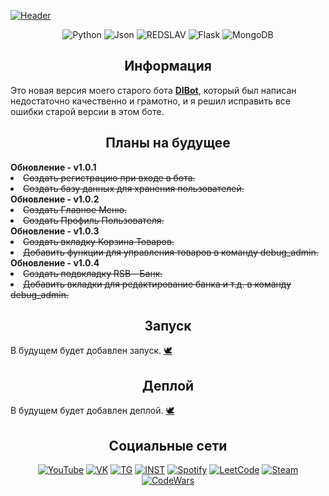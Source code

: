[![Header](https://github.com/dontkillmeseptember/DSBot/blob/v1.0.5/assets/photo/header_dsbot.png?raw=true)](https://www.youtube.com/watch?v=mHVGpo74fZI&t)

<div align="center">
	<img alt="Python" src="https://img.shields.io/badge/-Python-757784?style=for-the-badge&logo=Python&logoColor=d6d6d6&" />
	<img alt="Json" src="https://img.shields.io/badge/-JSON-757784?style=for-the-badge&logo=JSON&logoColor=d6d6d6&" />
	<img alt="REDSLAV" src="https://img.shields.io/badge/-REDSLAV-757784?style=for-the-badge&logo=&logoColor=d6d6d6&" />
	<img alt="Flask" src="https://img.shields.io/badge/-Flask-757784?style=for-the-badge&logo=Flask&logoColor=d6d6d6&" />
	<img alt="MongoDB" src="https://img.shields.io/badge/-MongoDB-757784?style=for-the-badge&logo=MongoDB&logoColor=d6d6d6&" />
	
</div>

<h2 align="center">
	 Информация
</h2>

<div>
	<a>
		Это новая версия моего старого бота <b><a href="https://github.com/dontkillmeseptember/DiBot">DIBot</a></b>, который был написан недостаточно качественно и грамотно, и я решил исправить все ошибки старой версии в этом боте.
	</a>
</div>

<h2 align="center">
	 Планы на будущее
</h2>

<div>
	<b>Обновление - v1.0.1</b>
	<li><s>Создать регистрацию при входе в бота.</s></li>
	<li><s>Создать базу данных для хранения пользователей.</s></li>
	<b>Обновление - v1.0.2</b>
	<li><s>Создать Главное Меню.</s></li>
	<li><s>Создать Профиль Пользователя.</s></li>
	<b>Обновление - v1.0.3</b>
	<li><s>Создать вкладку Корзина Товаров.</s></li>
	<li><s>Добавить функции для управления товаров в команду debug_admin.</s></li>
	<b>Обновление - v1.0.4</b>
	<li><s>Создать подвкладку RSB - Банк.</s></li>
	<li><s>Добавить вкладки для редактирование банка и т.д. в команду debug_admin.</s></li>
</div>

<h2 align="center">
	 Запуск
</h2>

<div>
	<a>
		В будущем будет добавлен запуск. <a href="https://www.youtube.com/watch?v=DhLLF6cAn-s">🕊️</a>
	</a>
</div>

<h2 align="center">
	 Деплой
</h2>

<div>
	<a>
		В будущем будет добавлен деплой. <a href="https://www.youtube.com/watch?v=DhLLF6cAn-s">🕊️</a>
	</a>
</div>

<h2 align="center">
	Социальные сети
</h2>

<div align="center">
	<a href="https://www.youtube.com/channel/UCfIR8KClMlEUKm-xKMHZTVA"><img alt="YouTube" src="https://img.shields.io/badge/-YouTube-757784?style=for-the-badge&logo=YouTube&logoColor=d6d6d6" /></a>
	<a href="https://vk.com/dontkillmeseptember"><img alt="VK" src="https://img.shields.io/badge/-VK-757784?style=for-the-badge&logo=VK&logoColor=d6d6d6" /></a>
	<a href="https://t.me/slavkkkkk"><img alt="TG" src="https://img.shields.io/badge/-Telegram-757784?style=for-the-badge&logo=Telegram&logoColor=d6d6d6" /></a>
	<a href="https://www.instagram.com/dontkillmeseptember/"><img alt="INST" src="https://img.shields.io/badge/-inst-757784?style=for-the-badge&logo=instagram&logoColor=d6d6d6" /></a>
	<a href="https://open.spotify.com/user/uen4j6kuiuxgc7jf2td9ludfz"><img alt="Spotify" src="https://img.shields.io/badge/-Spotify-757784?style=for-the-badge&logo=Spotify&logoColor=d6d6d6" /></a>
	<a href="https://leetcode.com/killmeseptember/"><img alt="LeetCode" src="https://img.shields.io/badge/-LeetCode-757784?style=for-the-badge&logo=LeetCode&logoColor=d6d6d6" /></a>
	<a href="https://steamcommunity.com/id/dontkillmeseptember/"><img alt="Steam" src="https://img.shields.io/badge/-Steam-757784?style=for-the-badge&logo=Steam&logoColor=d6d6d6" /></a>
	<a href="https://www.codewars.com/users/dontkillmeseptember"><img alt="CodeWars" src="https://img.shields.io/badge/-codewars-757784?style=for-the-badge&logo=codewars&logoColor=d6d6d6" /></a>
</div>